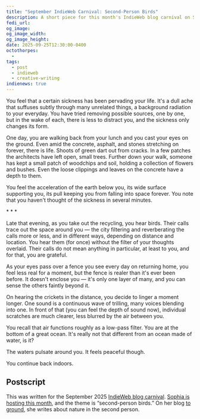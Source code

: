 ```yaml
---
title: "September IndieWeb Carnival: Second-Person Birds"
description: A short piece for this month's IndieWeb blog carnival on Sophia's prompt “second-person birds”
fedi_url:
og_image:
og_image_width:
og_image_height:
date: 2025-09-25T12:30:00-0400
octothorpes:
  -
tags:
  - post
  - indieweb
  - creative-writing
indienews: true
---
```


You feel that a certain sickness has been pervading your life. It's a dull ache that suffuses subtly through many unrelated things, a background radiation to your everyday. You have tried removing possible sources, one by one, but in the wake of each, there is less to distract you, and the sickness only changes its form.

One day, you are walking back from your lunch and you cast your eyes on the ground. Even amid the concrete, asphalt, and stones stretching on forever, there is life. Shoots of green dart out from cracks. In a few patches the architects have left open, small trees. Further down your walk, someone has kept a small patch of woodchips and soil, holding a collection of flowers and bushes. Even the loose clippings and leaves on the concrete have a depth to them.

You feel the acceleration of the earth below you, its wide surface supporting you, its pull keeping you from falling into space forever. You note that you haven't thought of the sickness in several minutes.

<div class="centered">*&nbsp;*&nbsp;*</div>

Late that evening, as you take out the recycling, you hear birds. Their calls trace out the space around you — the city filtering and reverberating the calls more or less, and in different ways, depending on distance and location. You hear them (for once) without the filter of your thoughts overlaid. Their calls do not mean anything in particular, at least to you, and for that, you are grateful.

As your eyes pass over a fence you see every day on returning home, you feel less real for a moment, but the fence is realer than it's ever been before. It doesn't enclose you — it's only one layer of many, and you can sense the others faintly beyond it.

On hearing the crickets in the distance, you decide to linger a moment longer. One sound is a continuous wave of trilling, many voices blending into one. In front of that (you can feel the depth of sound now), individual scratches are much clearer, less blurred by the air between you.

You recall that air functions roughly as a low-pass filter. You are at the bottom of a great ocean. It's really not that different from an ocean made of water, is it?

The waters pulsate around you. It feels peaceful though.

You continue back indoors.

## Postscript

This was written for the September 2025 [IndieWeb blog carnival](). [Sophia is hosting this month](https://toground.link/second-person-birds/), and the theme is “second-person birds.” On her blog [to ground](https://toground.link/), she writes about nature in the second person.
